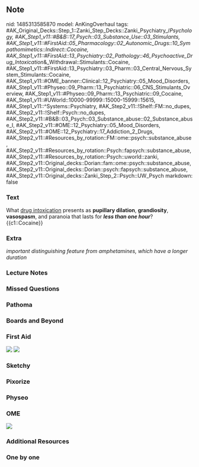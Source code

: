 ## Note
nid: 1485313585870
model: AnKingOverhaul
tags: #AK_Original_Decks::Step_1::Zanki_Step_Decks::Zanki_Psychiatry_/_Psychology, #AK_Step1_v11::#B&B::17_Psych::03_Substance_Use::03_Stimulants, #AK_Step1_v11::#FirstAid::05_Pharmacology::02_Autonomic_Drugs::10_Sympathomimetics::Indirect::Cocaine, #AK_Step1_v11::#FirstAid::13_Psychiatry::02_Pathology::46_Psychoactive_Drug_Intoxication_&_Withdrawal::Stimulants::Cocaine, #AK_Step1_v11::#FirstAid::13_Psychiatry::03_Pharm::03_Central_Nervous_System_Stimulants::Cocaine, #AK_Step1_v11::#OME_banner::Clinical::12_Psychiatry::05_Mood_Disorders, #AK_Step1_v11::#Physeo::09_Pharm::13_Psychiatric::06_CNS_Stimulants_Overview, #AK_Step1_v11::#Physeo::09_Pharm::13_Psychiatric::09_Cocaine, #AK_Step1_v11::#UWorld::10000-99999::15000-15999::15615, #AK_Step1_v11::^Systems::Psychiatry, #AK_Step2_v11::!Shelf::FM::no_dupes, #AK_Step2_v11::!Shelf::Psych::no_dupes, #AK_Step2_v11::#B&B::03_Psych::03_Substance_abuse::02_Substance_abuse_I, #AK_Step2_v11::#OME::12_Psychiatry::05_Mood_Disorders, #AK_Step2_v11::#OME::12_Psychiatry::17_Addiction_2_Drugs, #AK_Step2_v11::#Resources_by_rotation::FM::ome::psych::substance_abuse, #AK_Step2_v11::#Resources_by_rotation::Psych::fapsych::substance_abuse, #AK_Step2_v11::#Resources_by_rotation::Psych::uworld::zanki, #AK_Step2_v11::Original_decks::Dorian::fam::ome::psych::substance_abuse, #AK_Step2_v11::Original_decks::Dorian::psych::fapsych::substance_abuse, #AK_Step2_v11::Original_decks::Zanki_Step_2::Psych::UW_Psych
markdown: false

### Text
<div>
  <div>
    What <u>drug intoxication</u> presents as <b>pupillary
    dilation</b>, <b>grandiosity</b>, <b>vasospasm</b>, and
    paranoia that lasts for <b><i>less than one hour</i></b>?
  </div>
  <div>
    {{c1::Cocaine}}
  </div>
</div>

### Extra
<i>important distinguishing feature from amphetamines, which have a
longer duration</i>

### Lecture Notes


### Missed Questions


### Pathoma


### Boards and Beyond


### First Aid
<img src="tmp4Y2zwX.png"> <img src="tmpXGtqXi.png">

### Sketchy


### Pixorize


### Physeo


### OME
<div class="ome-widget">
  <a href=
  "https://onlinemeded.org/spa/psychiatry/mood-disorders/acquire?ref=anki">
  <img src="_OME_AnkiFlashcards_Lesson_6.png"></a>
</div>

### Additional Resources


### One by one


